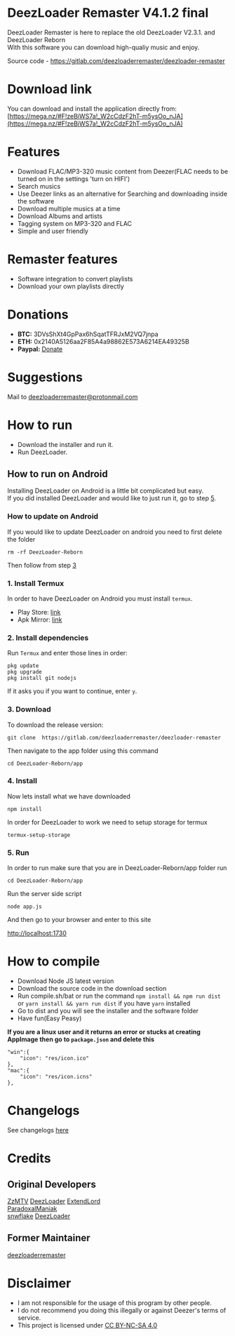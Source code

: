 # DeezLoader Remaster V4.1.2 final
DeezLoader Remaster is here to replace the old DeezLoader V2.3.1. and DeezLoader Reborn<br/>
With this software you can download high-qualiy music and enjoy.

Source code - https://gitlab.com/deezloaderremaster/deezloader-remaster<br/>

# Download link

You can download and install the application directly from: [https://mega.nz/#F!zeBiWS7a!_W2cCdzF2hT-m5ysOo_nJA](https://mega.nz/#F!zeBiWS7a!_W2cCdzF2hT-m5ysOo_nJA)

# Features
- Download FLAC/MP3-320 music content from Deezer(FLAC needs to be turned on in the settings 'turn on HIFI')
- Search musics
- Use Deezer links as an alternative for Searching and downloading inside the software
- Download multiple musics at a time
- Download Albums and artists
- Tagging system on MP3-320 and FLAC
- Simple and user friendly

# Remaster features
- Software integration to convert playlists
- Download your own playlists directly

# Donations
- **BTC:** 3DVsShXt4GpPax6hSqatTFRJxM2VQ7jnpa
- **ETH:** 0x2140A5126aa2F85A4a98862E573A6214EA49325B
- **Paypal:** [Donate](https://paypal.me/ivandelabeldad)

# Suggestions

Mail to [deezloaderremaster@protonmail.com](mailto:deezloaderremaster@protonmail.com)

# How to run
- Download the installer and run it.
- Run DeezLoader.

## How to run on Android

Installing DeezLoader on Android is a little bit complicated but easy.<br/>
If you did installed DeezLoader and would like to just run it, go to step [5](https://github.com/Deezloader/DeezLoader-Reborn#5-run).

### How to update on Android

If you would like to update DeezLoader on android you need to first delete the folder

```
rm -rf DeezLoader-Reborn
```

Then follow from step [3](https://github.com/Deezloader/DeezLoader-Reborn#3-download)

### 1. Install Termux
In order to have DeezLoader on Android you must install `termux`.
- Play Store: [link](https://play.google.com/store/apps/details?id=com.termux)
- Apk Mirror: [link](https://www.apkmirror.com/apk/fredrik-fornwall/termux)

### 2. Install dependencies
Run `Termux` and enter those lines in order:
```
pkg update
pkg upgrade
pkg install git nodejs
```
If it asks you if you want to continue, enter `y`.

### 3. Download

To download the release version:
```
git clone  https://gitlab.com/deezloaderremaster/deezloader-remaster
```
Then navigate to the app folder using this command
```
cd DeezLoader-Reborn/app
```

### 4. Install

Now lets install what we have downloaded
```
npm install
```
In order for DeezLoader to work we need to setup storage for termux
```
termux-setup-storage
```

### 5. Run

In order to run make sure that you are in DeezLoader-Reborn/app folder run
```
cd DeezLoader-Reborn/app
```

Run the server side script
```
node app.js
```

And then go to your browser and enter to this site

[http://localhost:1730](http://localhost:1730)

# How to compile
- Download Node JS latest version
- Download the source code in the download section
- Run compile.sh/bat or run the command `npm install && npm run dist` or `yarn install && yarn run dist` if you have `yarn` installed
- Go to dist and you will see the installer and the software folder
- Have fun(Easy Peasy)

**If you are a linux user and it returns an error or stucks at creating AppImage then go to `package.json` and delete this**

```
"win":{
	"icon": "res/icon.ico"
},
"mac":{
	"icon": "res/icon.icns"
},
```

# Changelogs
See changelogs [here](https://gitlab.com/deezloaderremaster/deezloader-remaster/blob/master/CHANGELOG)

# Credits
## Original Developers
[ZzMTV](https://boerse.to/members/zzmtv.3378614/)
[DeezLoader](https://t.me/joinchat/AAAAAFCRjRpUr-IF96RV3g)
[ExtendLord](https://github.com/ExtendLord)<br/>
[ParadoxalManiak](https://github.com/ParadoxalManiak)<br/>
[snwflake](https://github.com/snwflake)
[DeezLoader](https://t.me/joinchat/AAAAAFCRjRpUr-IF96RV3g)
## Former Maintainer
[deezloaderremaster](https://github.com/deezloaderremaster)

# Disclaimer
- I am not responsible for the usage of this program by other people.
- I do not recommend you doing this illegally or against Deezer's terms of service.
- This project is licensed under [CC BY-NC-SA 4.0](https://creativecommons.org/licenses/by-nc-sa/4.0/)
